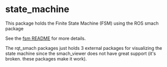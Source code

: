 # state_machine

This package holds the Finite State Machine (FSM) using the ROS smach package


See the [fsm README](fsm/) for more details.

The rqt_smach packages just holds 3 external packages for visualizing the 
state machine since the smach_viewer does not have great support 
(it's broken. these packages make it work).


